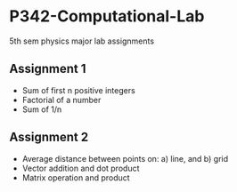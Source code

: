 # P342-Computational-Lab
5th sem physics major lab assignments

## Assignment 1
- Sum of first n positive integers
- Factorial of a number
- Sum of 1/n

## Assignment 2
- Average distance between points on:  a) line, and b) grid
- Vector addition and dot product
- Matrix operation and product
